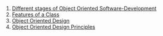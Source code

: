 1. [Different stages of Object Oriented Software-Development](https://github.com/jojijacobk/Object-Oriented-Programming/blob/master/Different-stages-of-Object-Oriented-Software-Development.md)
2. [Features of a Class](https://github.com/jojijacobk/Object-Oriented-Programming/blob/master/Features-of-a-Class.md)
3. [Object Oriented Design](https://github.com/jojijacobk/Object-Oriented-Programming/blob/master/Object-Oriented-Design.md)
4. [Object Oriented Design Principles](https://github.com/jojijacobk/Object-Oriented-Programming/blob/master/Object-Oriented-Design-Principles.md)
